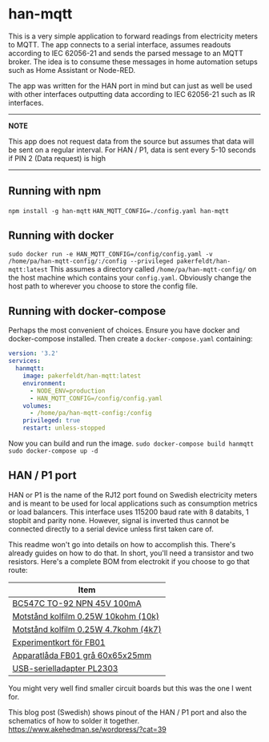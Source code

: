 # han-mqtt
This is a very simple application to forward readings from electricity meters to MQTT. The app connects to a serial interface, assumes readouts according to IEC 62056-21 and sends the parsed message to an MQTT broker. The idea is to consume these messages in home automation setups such as Home Assistant or Node-RED.

The app was written for the HAN port in mind but can just as well be used with other interfaces outputting data according to IEC 62056-21 such as IR interfaces.

---
**NOTE**

This app does not request data from the source but assumes that data will be sent on a regular interval. For HAN / P1, data is sent every 5-10 seconds if PIN 2 (Data request) is high

---

## Running with npm
`npm install -g han-mqtt`
`HAN_MQTT_CONFIG=./config.yaml han-mqtt`

## Running with docker
`sudo docker run -e HAN_MQTT_CONFIG=/config/config.yaml -v /home/pa/han-mqtt-config/:/config --privileged pakerfeldt/han-mqtt:latest`
This assumes a directory called `/home/pa/han-mqtt-config/` on the host machine which contains your `config.yaml`. Obviously change the host path to wherever you choose to store the config file.

## Running with docker-compose
Perhaps the most convenient of choices. Ensure you have docker and docker-compose installed. Then create a `docker-compose.yaml` containing:
```yaml
version: '3.2'
services:
  hanmqtt:
    image: pakerfeldt/han-mqtt:latest
    environment:
      - NODE_ENV=production
      - HAN_MQTT_CONFIG=/config/config.yaml
    volumes:
      - /home/pa/han-mqtt-config:/config
    privileged: true
    restart: unless-stopped
```
Now you can build and run the image. 
`sudo docker-compose build hanmqtt`
`sudo docker-compose up -d`

## HAN / P1 port
HAN or P1 is the name of the RJ12 port found on Swedish electricity meters and is meant to be used for local applications such as consumption metrics or load balancers. This interface uses 115200 baud rate with 8 databits, 1 stopbit and parity none. However, signal is inverted thus cannot be connected directly to a serial device unless first taken care of.

This readme won't go into details on how to accomplish this. There's already guides on how to do that. In short, you'll need a transistor and two resistors. Here's a complete BOM from electrokit if you choose to go that route:

| Item                                |
|-------------------------------------|
| [BC547C TO-92 NPN 45V 100mA](https://www.electrokit.com/produkt/bc547c/)
| [Motstånd kolfilm 0.25W 10kohm (10k)](https://www.electrokit.com/produkt/motstand-kolfilm-0-25w-10kohm-10k/)
| [Motstånd kolfilm 0.25W 4.7kohm (4k7)](https://www.electrokit.com/produkt/motstand-kolfilm-0-25w-4-7kohm-4k7/)
| [Experimentkort för FB01](https://www.electrokit.com/produkt/experimentkort-for-fb01/)
| [Apparatlåda FB01 grå 60x65x25mm](https://www.electrokit.com/produkt/apparatlada-fb01-gra-60x65x25mm/)
| [USB-serielladapter PL2303](https://www.electrokit.com/produkt/usb-serielladapter-pl2303/)

You might very well find smaller circuit boards but this was the one I went for.

This blog post (Swedish) shows pinout of the HAN / P1 port and also the schematics of how to solder it together.
https://www.akehedman.se/wordpress/?cat=39